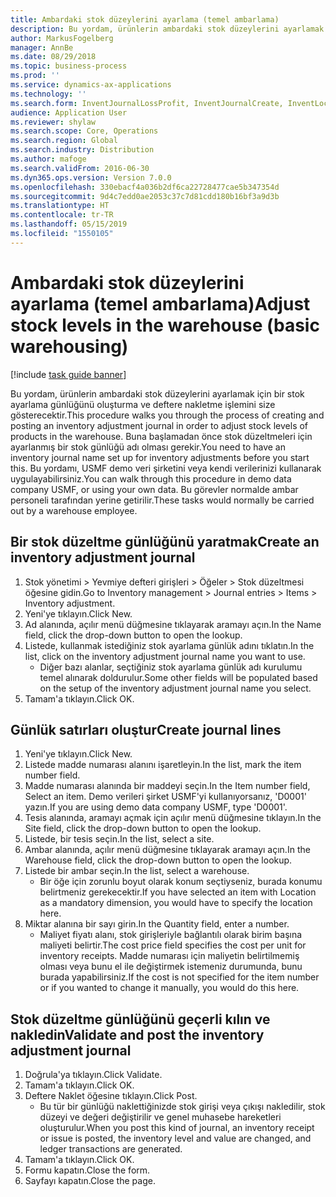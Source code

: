 ```yaml
---
title: Ambardaki stok düzeylerini ayarlama (temel ambarlama)
description: Bu yordam, ürünlerin ambardaki stok düzeylerini ayarlamak için bir stok ayarlama günlüğünü oluşturma ve deftere nakletme işlemini size gösterecektir.
author: MarkusFogelberg
manager: AnnBe
ms.date: 08/29/2018
ms.topic: business-process
ms.prod: ''
ms.service: dynamics-ax-applications
ms.technology: ''
ms.search.form: InventJournalLossProfit, InventJournalCreate, InventLocationIdLookup
audience: Application User
ms.reviewer: shylaw
ms.search.scope: Core, Operations
ms.search.region: Global
ms.search.industry: Distribution
ms.author: mafoge
ms.search.validFrom: 2016-06-30
ms.dyn365.ops.version: Version 7.0.0
ms.openlocfilehash: 330ebacf4a036b2df6ca22728477cae5b347354d
ms.sourcegitcommit: 9d4c7edd0ae2053c37c7d81cdd180b16bf3a9d3b
ms.translationtype: HT
ms.contentlocale: tr-TR
ms.lasthandoff: 05/15/2019
ms.locfileid: "1550105"
---
```

# <a name="adjust-stock-levels-in-the-warehouse-basic-warehousing"></a><span data-ttu-id="ca06a-103">Ambardaki stok düzeylerini ayarlama (temel ambarlama)</span><span class="sxs-lookup"><span data-stu-id="ca06a-103">Adjust stock levels in the warehouse (basic warehousing)</span></span>

[!include [task guide banner](../../includes/task-guide-banner.md)]

<span data-ttu-id="ca06a-104">Bu yordam, ürünlerin ambardaki stok düzeylerini ayarlamak için bir stok ayarlama günlüğünü oluşturma ve deftere nakletme işlemini size gösterecektir.</span><span class="sxs-lookup"><span data-stu-id="ca06a-104">This procedure walks you through the process of creating and posting an inventory adjustment journal in order to adjust stock levels of products in the warehouse.</span></span> <span data-ttu-id="ca06a-105">Buna başlamadan önce stok düzeltmeleri için ayarlanmış bir stok günlüğü adı olması gerekir.</span><span class="sxs-lookup"><span data-stu-id="ca06a-105">You need to have an inventory journal name set up for inventory adjustments before you start this.</span></span> <span data-ttu-id="ca06a-106">Bu yordamı, USMF demo veri şirketini veya kendi verilerinizi kullanarak uygulayabilirsiniz.</span><span class="sxs-lookup"><span data-stu-id="ca06a-106">You can walk through this procedure in demo data company USMF, or using your own data.</span></span> <span data-ttu-id="ca06a-107">Bu görevler normalde ambar personeli tarafından yerine getirilir.</span><span class="sxs-lookup"><span data-stu-id="ca06a-107">These tasks would normally be carried out by a warehouse employee.</span></span>


## <a name="create-an-inventory-adjustment-journal"></a><span data-ttu-id="ca06a-108">Bir stok düzeltme günlüğünü yaratmak</span><span class="sxs-lookup"><span data-stu-id="ca06a-108">Create an inventory adjustment journal</span></span>
1. <span data-ttu-id="ca06a-109">Stok yönetimi > Yevmiye defteri girişleri > Öğeler > Stok düzeltmesi öğesine gidin.</span><span class="sxs-lookup"><span data-stu-id="ca06a-109">Go to Inventory management > Journal entries > Items > Inventory adjustment.</span></span>
2. <span data-ttu-id="ca06a-110">Yeni'ye tıklayın.</span><span class="sxs-lookup"><span data-stu-id="ca06a-110">Click New.</span></span>
3. <span data-ttu-id="ca06a-111">Ad alanında, açılır menü düğmesine tıklayarak aramayı açın.</span><span class="sxs-lookup"><span data-stu-id="ca06a-111">In the Name field, click the drop-down button to open the lookup.</span></span>
4. <span data-ttu-id="ca06a-112">Listede, kullanmak istediğiniz stok ayarlama günlük adını tıklatın.</span><span class="sxs-lookup"><span data-stu-id="ca06a-112">In the list, click on the inventory adjustment journal name you want to use.</span></span>
    * <span data-ttu-id="ca06a-113">Diğer bazı alanlar, seçtiğiniz stok ayarlama günlük adı kurulumu temel alınarak doldurulur.</span><span class="sxs-lookup"><span data-stu-id="ca06a-113">Some other fields will be populated based on the setup of the inventory adjustment journal name you select.</span></span>  
5. <span data-ttu-id="ca06a-114">Tamam'a tıklayın.</span><span class="sxs-lookup"><span data-stu-id="ca06a-114">Click OK.</span></span>

## <a name="create-journal-lines"></a><span data-ttu-id="ca06a-115">Günlük satırları oluştur</span><span class="sxs-lookup"><span data-stu-id="ca06a-115">Create journal lines</span></span>
1. <span data-ttu-id="ca06a-116">Yeni'ye tıklayın.</span><span class="sxs-lookup"><span data-stu-id="ca06a-116">Click New.</span></span>
2. <span data-ttu-id="ca06a-117">Listede madde numarası alanını işaretleyin.</span><span class="sxs-lookup"><span data-stu-id="ca06a-117">In the list, mark the item number field.</span></span>
3. <span data-ttu-id="ca06a-118">Madde numarası alanında bir maddeyi seçin.</span><span class="sxs-lookup"><span data-stu-id="ca06a-118">In the Item number field, Select an item.</span></span> <span data-ttu-id="ca06a-119">Demo verileri şirket USMF'yi kullanıyorsanız, 'D0001' yazın.</span><span class="sxs-lookup"><span data-stu-id="ca06a-119">If you are using demo data company USMF, type 'D0001'.</span></span>
4. <span data-ttu-id="ca06a-120">Tesis alanında, aramayı açmak için açılır menü düğmesine tıklayın.</span><span class="sxs-lookup"><span data-stu-id="ca06a-120">In the Site field, click the drop-down button to open the lookup.</span></span>
5. <span data-ttu-id="ca06a-121">Listede, bir tesis seçin.</span><span class="sxs-lookup"><span data-stu-id="ca06a-121">In the list, select a site.</span></span>
6. <span data-ttu-id="ca06a-122">Ambar alanında, açılır menü düğmesine tıklayarak aramayı açın.</span><span class="sxs-lookup"><span data-stu-id="ca06a-122">In the Warehouse field, click the drop-down button to open the lookup.</span></span>
7. <span data-ttu-id="ca06a-123">Listede bir ambar seçin.</span><span class="sxs-lookup"><span data-stu-id="ca06a-123">In the list, select a warehouse.</span></span>
    * <span data-ttu-id="ca06a-124">Bir öğe için zorunlu boyut olarak konum seçtiyseniz, burada konumu belirtmeniz gerekecektir.</span><span class="sxs-lookup"><span data-stu-id="ca06a-124">If you have selected an item with Location as a mandatory dimension, you would have to specify the location here.</span></span>  
8. <span data-ttu-id="ca06a-125">Miktar alanına bir sayı girin.</span><span class="sxs-lookup"><span data-stu-id="ca06a-125">In the Quantity field, enter a number.</span></span>
    * <span data-ttu-id="ca06a-126">Maliyet fiyatı alanı, stok girişleriyle bağlantılı olarak birim başına maliyeti belirtir.</span><span class="sxs-lookup"><span data-stu-id="ca06a-126">The cost price field specifies the cost per unit for inventory receipts.</span></span> <span data-ttu-id="ca06a-127">Madde numarası için maliyetin belirtilmemiş olması veya bunu el ile değiştirmek istemeniz durumunda, bunu burada yapabilirsiniz.</span><span class="sxs-lookup"><span data-stu-id="ca06a-127">If the cost is not specified for the item number or if you wanted to change it manually, you would do this here.</span></span>  

## <a name="validate-and-post-the-inventory-adjustment-journal"></a><span data-ttu-id="ca06a-128">Stok düzeltme günlüğünü geçerli kılın ve nakledin</span><span class="sxs-lookup"><span data-stu-id="ca06a-128">Validate and post the inventory adjustment journal</span></span>
1. <span data-ttu-id="ca06a-129">Doğrula'ya tıklayın.</span><span class="sxs-lookup"><span data-stu-id="ca06a-129">Click Validate.</span></span>
2. <span data-ttu-id="ca06a-130">Tamam'a tıklayın.</span><span class="sxs-lookup"><span data-stu-id="ca06a-130">Click OK.</span></span>
3. <span data-ttu-id="ca06a-131">Deftere Naklet öğesine tıklayın.</span><span class="sxs-lookup"><span data-stu-id="ca06a-131">Click Post.</span></span>
    * <span data-ttu-id="ca06a-132">Bu tür bir günlüğü naklettiğinizde stok girişi veya çıkışı nakledilir, stok düzeyi ve değeri değiştirilir ve genel muhasebe hareketleri oluşturulur.</span><span class="sxs-lookup"><span data-stu-id="ca06a-132">When you post this kind of journal, an inventory receipt or issue is posted, the inventory level and value are changed, and ledger transactions are generated.</span></span>  
4. <span data-ttu-id="ca06a-133">Tamam'a tıklayın.</span><span class="sxs-lookup"><span data-stu-id="ca06a-133">Click OK.</span></span>
5. <span data-ttu-id="ca06a-134">Formu kapatın.</span><span class="sxs-lookup"><span data-stu-id="ca06a-134">Close the form.</span></span>
6. <span data-ttu-id="ca06a-135">Sayfayı kapatın.</span><span class="sxs-lookup"><span data-stu-id="ca06a-135">Close the page.</span></span>

